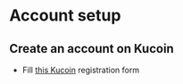 # Account setup

## Create an account on Kucoin

- Fill [this Kucoin](https://www.kucoin.com/ucenter/signup?rcode=rJ2Q2T3) registration form
